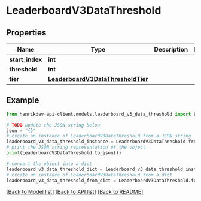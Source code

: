 # LeaderboardV3DataThreshold


## Properties

Name | Type | Description | Notes
------------ | ------------- | ------------- | -------------
**start_index** | **int** |  | 
**threshold** | **int** |  | 
**tier** | [**LeaderboardV3DataThresholdTier**](LeaderboardV3DataThresholdTier.md) |  | 

## Example

```python
from henrikdev-api-client.models.leaderboard_v3_data_threshold import LeaderboardV3DataThreshold

# TODO update the JSON string below
json = "{}"
# create an instance of LeaderboardV3DataThreshold from a JSON string
leaderboard_v3_data_threshold_instance = LeaderboardV3DataThreshold.from_json(json)
# print the JSON string representation of the object
print(LeaderboardV3DataThreshold.to_json())

# convert the object into a dict
leaderboard_v3_data_threshold_dict = leaderboard_v3_data_threshold_instance.to_dict()
# create an instance of LeaderboardV3DataThreshold from a dict
leaderboard_v3_data_threshold_from_dict = LeaderboardV3DataThreshold.from_dict(leaderboard_v3_data_threshold_dict)
```
[[Back to Model list]](../README.md#documentation-for-models) [[Back to API list]](../README.md#documentation-for-api-endpoints) [[Back to README]](../README.md)


